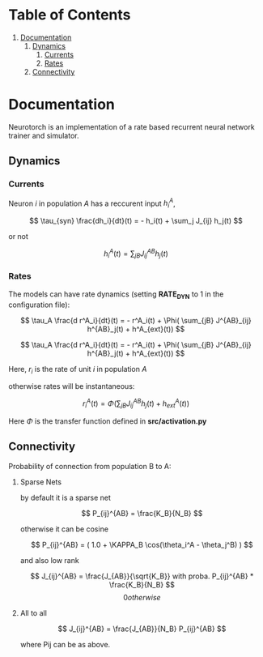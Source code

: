 
# Table of Contents

1.  [Documentation](#org47df783)
    1.  [Dynamics](#org4720885)
        1.  [Currents](#org0e4ffc3)
        2.  [Rates](#org4270580)
    2.  [Connectivity](#org59f10f4)



<a id="org47df783"></a>

# Documentation

Neurotorch is an implementation of a rate based recurrent neural network trainer and simulator.


<a id="org4720885"></a>

## Dynamics


<a id="org0e4ffc3"></a>

### Currents

Neuron $i$ in population $A$ has a reccurent input $h^A_i$,

$$  \tau_{syn} \frac{dh_i}{dt}(t) = - h_i(t) + \sum_j J_{ij} h_j(t) $$

or not

$$ h^A_i(t) = \sum_{jB} J^{AB}_{ij} h_j(t) $$


<a id="org4270580"></a>

### Rates

The models can have rate dynamics (setting **RATE<sub>DYN</sub>** to 1 in the configuration file):

$$ \tau_A \frac{d r^A_i}{dt}(t) = - r^A_i(t) + \Phi( \sum_{jB} J^{AB}_{ij} h^{AB}_j(t) + h^A_{ext}(t)) $$

$$ \tau_A \frac{d r^A_i}{dt}(t) = - r^A_i(t) + \Phi( \sum_{jB} J^{AB}_{ij} h^{AB}_j(t) + h^A_{ext}(t)) $$

Here, $r_i$ is the rate of unit $i$ in population $A$

otherwise rates will be instantaneous:

$$ r^A_i(t) = \Phi(\sum_{jB} J^{AB}_{ij} h_j(t) + h^A_{ext}(t)) $$

Here $\Phi$ is the transfer function defined in **src/activation.py**


<a id="org59f10f4"></a>

## Connectivity

Probability of connection from population B to A:

1.  Sparse Nets

    by default it is a sparse net
    
    $$ P_{ij}^{AB} = \frac{K_B}{N_B} $$
    
    otherwise
    it can be cosine
    
    $$ P_{ij}^{AB} = ( 1.0 + \KAPPA_B \cos(\theta_i^A - \theta_j^B) ) $$
    
    and also low rank
    
    $$ J_{ij}^{AB} = \frac{J_{AB}}{\sqrt{K_B}} with proba. P_{ij}^{AB} * \frac{K_B}{N_B} $$
    $$ 0 otherwise $$

2.  All to all

    $$ J_{ij}^{AB} =  \frac{J_{AB}}{N_B} P_{ij}^{AB} $$
    
    where Pij can be as above.

